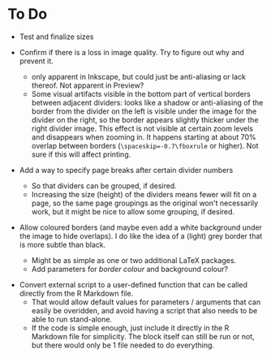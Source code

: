 # To Do

* Test and finalize sizes

* Confirm if there is a loss in image quality.  Try to figure out why and prevent it.
  - only apparent in Inkscape, but could just be anti-aliasing or lack thereof.  Not apparent in Preview?
  - Some visual artifacts visible in the bottom part of vertical borders between adjacent dividers: looks like a shadow or anti-aliasing of the border from the divider on the left is visible under the image for the divider on the right, so the border appears slightly thicker under the right divider image.  This effect is not visible at certain zoom levels and disappears when zooming in.  It happens starting at about 70% overlap between borders (`\spaceskip=-0.7\fboxrule` or higher).  Not sure if this will affect printing.

* Add a way to specify page breaks after certain divider numbers
  - So that dividers can be grouped, if desired.
  - Increasing the size (height) of the dividers means fewer will fit on a page, so the same page groupings as the original won't necessarily work, but it might be nice to allow some grouping, if desired.

* Allow coloured borders (and maybe even add a white background under the image to hide overlaps).  I do like the idea of a (light) grey border that is more subtle than black.
  - Might be as simple as one or two additional LaTeX packages.
  - Add parameters for _border colour_ and background colour?

- Convert external script to a user-defined function that can be called directly from the R Markdown file.
  - That would allow default values for parameters / arguments that can easily be overidden, and avoid having a script that also needs to be able to run stand-alone.
  - If the code is simple enough, just include it directly in the R Markdown file for simplicity.  The block itself can still be run or not, but there would only be 1 file needed to do everything.
